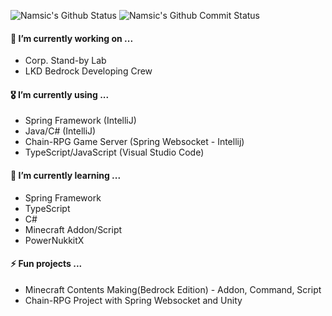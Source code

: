 <!--
**namsic6460/namsic6460** is a ✨ _special_ ✨ repository because its `README.md` (this file) appears on your GitHub profile.

Here are some ideas to get you started:

- 🔭 I’m currently working on ...
- 🌱 I’m currently learning ...
- 👯 I’m looking to collaborate on ...
- 🤔 I’m looking for help with ...
- 💬 Ask me about ...
- 📫 How to reach me: ...
- 😄 Pronouns: ...
- ⚡ Fun fact: ...

#### 🏫  I’m currently studying on ...
* Daegu Software Meister High School
-->

![Namsic's Github Status](http://github-profile-summary-cards.vercel.app/api/cards/profile-details?username=namsic6460&theme=blue_green)
![Namsic's Github Commit Status](http://github-profile-summary-cards.vercel.app/api/cards/most-commit-language?username=namsic6460&theme=blue_green)

#### 🔭 I’m currently working on ...

-   Corp. Stand-by Lab
-   LKD Bedrock Developing Crew

#### 🎖 I’m currently using ...

-   Spring Framework (IntelliJ)
-   Java/C# (IntelliJ)
-   Chain-RPG Game Server (Spring Websocket - Intellij)
-   TypeScript/JavaScript (Visual Studio Code)

#### 🛫 I’m currently learning ...

-   Spring Framework
-   TypeScript
-   C#
-   Minecraft Addon/Script
-   PowerNukkitX

#### ⚡ Fun projects ...

-   Minecraft Contents Making(Bedrock Edition) - Addon, Command, Script
-   Chain-RPG Project with Spring Websocket and Unity
